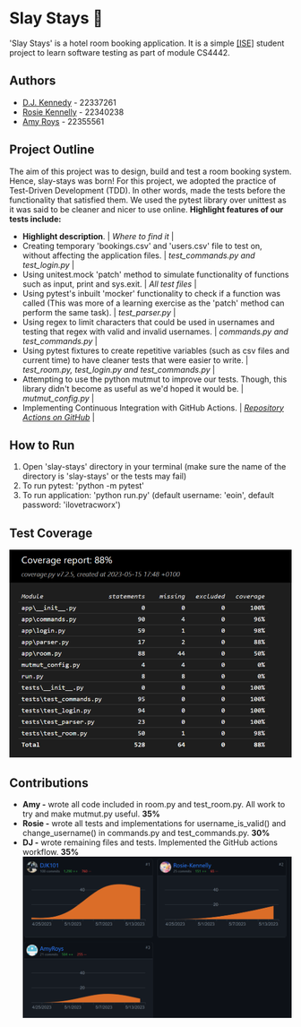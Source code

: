 # Slay Stays 💅
'Slay Stays' is a hotel room booking application.
It is a simple [\[ISE\]](https://software-engineering.ie) student project to learn software testing as part of module CS4442.

## Authors
- [D.J. Kennedy](https://github.com/DJK101) - 22337261
- [Rosie Kennelly](https://github.com/Rosie-Kennelly) - 22340238
- [Amy Roys](https://github.com/AmyRoys) - 22355561

## Project Outline 
The aim of this project was to design, build and test a room booking system. Hence, slay-stays was born!
For this project, we adopted the practice of Test-Driven Development (TDD). In other words, made the tests before the functionality that satisfied them.
We used the pytest library over unittest as it was said to be cleaner and nicer to use online.
**Highlight features of our tests include:**
- **Highlight description**. | _Where to find it_ |
- Creating temporary 'bookings.csv' and 'users.csv' file to test on, without affecting the application files. | _test_commands.py and test_login.py_ |
- Using unitest.mock 'patch' method to simulate functionality of functions such as input, print and sys.exit. | _All test files_ |
- Using pytest's inbuilt 'mocker' functionality to check if a function was called (This was more of a learning exercise as the 'patch' method
can perform the same task). | _test_parser.py_ |
- Using regex to limit characters that could be used in usernames and testing that regex with valid and invalid usernames. 
| _commands.py and test_commands.py_ |
- Using pytest fixtures to create repetitive variables (such as csv files and current time) to have cleaner tests that were easier to write.
| _test_room.py, test_login.py and test_commands.py_ |
- Attempting to use the python mutmut to improve our tests. Though, this library didn't become as useful as we'd hoped it would be. | _mutmut_config.py_ |
- Implementing Continuous Integration with GitHub Actions. | _[Repository Actions on GitHub](https://github.com/DJK101/slay-stays/actions)_ |


## How to Run  
1. Open 'slay-stays' directory in your terminal (make sure the name of the directory is 'slay-stays' or the tests may fail)
2. To run pytest: 'python -m pytest'
3. To run application: 'python run.py' (default username: 'eoin', default password: 'ilovetracworx')

## Test Coverage
![Coverage report](coverage.png)

## Contributions
- **Amy -** wrote all code included in room.py and test_room.py. All work to try and make mutmut.py useful. **35%**
- **Rosie -** wrote all tests and implementations for username_is_valid() and change_username() in commands.py and test_commands.py. **30%**
- **DJ -** wrote remaining files and tests. Implemented the GitHub actions workflow. **35%**
![GitHub insights](contributions.png)
